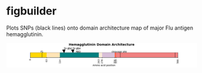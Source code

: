 # figbuilder
Plots SNPs (black lines) onto domain architecture map of major Flu antigen hemagglutinin.



![alt text](https://github.com/nicolepaterson/figbuilder/blob/main/Figure_1.png)
